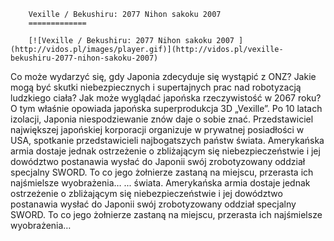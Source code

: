 
        Vexille / Bekushiru: 2077 Nihon sakoku 2007 
        =============
        
        [![Vexille / Bekushiru: 2077 Nihon sakoku 2007 ](http://vidos.pl/images/player.gif)](http://vidos.pl/vexille-bekushiru-2077-nihon-sakoku-2007)
        
        
 Co może wydarzyć się, gdy Japonia zdecyduje się wystąpić z ONZ? Jakie mogą być skutki niebezpiecznych i supertajnych prac nad robotyzacją ludzkiego ciała? Jak może wyglądać japońska rzeczywistość w 2067 roku? O tym właśnie opowiada japońska superprodukcja 3D „Vexille”. Po 10 latach izolacji, Japonia niespodziewanie znów daje o sobie znać. Przedstawiciel największej japońskiej korporacji organizuje w prywatnej posiadłości w USA, spotkanie przedstawicieli najbogatszych państw świata. Amerykańska armia dostaje jednak ostrzeżenie o zbliżającym się niebezpieczeństwie i jej dowództwo postanawia wysłać do Japonii swój zrobotyzowany oddział specjalny SWORD. To co jego żołnierze zastaną na miejscu, przerasta ich najśmielsze wyobrażenia…  ... świata. Amerykańska armia dostaje jednak ostrzeżenie o zbliżającym się niebezpieczeństwie i jej dowództwo postanawia wysłać do Japonii swój zrobotyzowany oddział specjalny SWORD. To co jego żołnierze zastaną na miejscu, przerasta ich najśmielsze wyobrażenia…
    